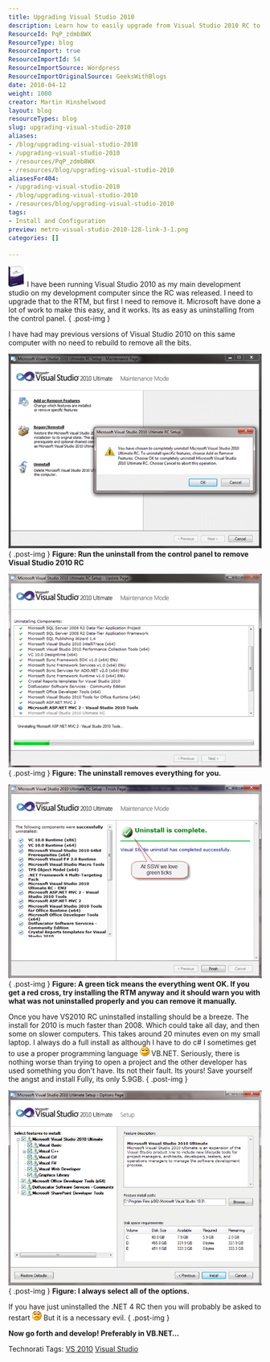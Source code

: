 ```yaml
---
title: Upgrading Visual Studio 2010
description: Learn how to easily upgrade from Visual Studio 2010 RC to RTM with step-by-step instructions and tips for a smooth installation process. Start coding today!
ResourceId: PqP_zdmb8WX
ResourceType: blog
ResourceImport: true
ResourceImportId: 54
ResourceImportSource: Wordpress
ResourceImportOriginalSource: GeeksWithBlogs
date: 2010-04-12
weight: 1000
creator: Martin Hinshelwood
layout: blog
resourceTypes: blog
slug: upgrading-visual-studio-2010
aliases:
- /blog/upgrading-visual-studio-2010
- /upgrading-visual-studio-2010
- /resources/PqP_zdmb8WX
- /resources/blog/upgrading-visual-studio-2010
aliasesFor404:
- /upgrading-visual-studio-2010
- /blog/upgrading-visual-studio-2010
- /resources/blog/upgrading-visual-studio-2010
tags:
- Install and Configuration
preview: metro-visual-studio-2010-128-link-3-1.png
categories: []

---
```

![vs2010_ultimate_web](images/UpgradingVisualStudio2010_D9B8-vs2010_ultimate_web_-8-6.jpg)I have been running Visual Studio 2010 as my main development studio on my development computer since the RC was released. I need to upgrade that to the RTM, but first I need to remove it. Microsoft have done a lot of work to make this easy, and it works. Its as easy as uninstalling from the control panel.
{ .post-img }

I have had may previous versions of Visual Studio 2010 on this same computer with no need to rebuild to remove all the bits.

![image](images/UpgradingVisualStudio2010_D9B8-image_-6-4.png)  
{ .post-img }
**Figure: Run the uninstall from the control panel to remove Visual Studio 2010 RC**

![image](images/UpgradingVisualStudio2010_D9B8-image_-7-5.png)  
{ .post-img }
**Figure: The uninstall removes everything for you.**

![image](images/UpgradingVisualStudio2010_D9B8-image_-4-2.png)  
{ .post-img }
**Figure: A green tick means the everything went OK. If you get a red cross, try installing the RTM anyway and it should warn you with what was not uninstalled properly and you can remove it manually.**

Once you have VS2010 RC uninstalled installing should be a breeze. The install for 2010 is much faster than 2008. Which could take all day, and then some on slower computers. This takes around 20 minutes even on my small laptop. I always do a full install as although I have to do c# I sometimes get to use a proper programming language ![Smile](images/UpgradingVisualStudio2010_D9B8-wlEmoticon-smile_2-2-8.png) VB.NET. Seriously, there is nothing worse than trying to open a project and the other developer has used something you don't have. Its not their fault. Its yours! Save yourself the angst and install Fully, its only 5.9GB.
{ .post-img }

![image](images/UpgradingVisualStudio2010_D9B8-image_-5-3.png)  
{ .post-img }
**Figure: I always select all of the options.**

If you have just uninstalled the .NET 4 RC then you will probably be asked to restart ![Sad](images/UpgradingVisualStudio2010_D9B8-wlEmoticon-sad_2-1-7.png) But it is a necessary evil.
{ .post-img }

**Now go forth and develop! Preferably in VB.NET…**

Technorati Tags: [VS 2010](http://technorati.com/tags/VS+2010) [Visual Studio](http://technorati.com/tags/Visual+Studio)
